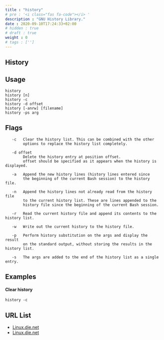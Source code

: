 ```yaml
---
title : "history"
# pre : '<i class="fas fa-code"></i> '
description : "GNU History Library."
date : 2020-09-10T17:24:33+02:00
# hidden : true
# draft : true
weight : 0
# tags : ['']
---
```


## History

## Usage

```plain
history
history [n]
history -c
history -d offset
history [-anrw] [filename]
history -ps arg
```

## Flags

```plain
   -c   Clear the history list. This can be combined with the other
        options to replace the history list completely.

   -d offset
        Delete the history entry at position offset.
        offset should be specified as it appears when the history is displayed.

   -a   Append the new history lines (history lines entered since
        the beginning of the current Bash session) to the history file.

   -n   Append the history lines not already read from the history file
        to the current history list. These are lines appended to the
        history file since the beginning of the current Bash session.

   -r   Read the current history file and append its contents to the history list.

   -w   Write out the current history to the history file.

   -p   Perform history substitution on the args and display the result
        on the standard output, without storing the results in the history list.

   -s   The args are added to the end of the history list as a single entry.
```

## Examples

#### Clear history

```plain
history -c
```

## URL List

* [Linux.die.net](https://linux.die.net/Linux-CLI/x1712.htm)
* [Linux.die.net](https://linux.die.net/man/3/history)

